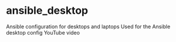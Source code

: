 # ansible_desktop
Ansible configuration for desktops and laptops
Used for the Ansible desktop config YouTube video
